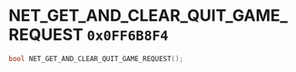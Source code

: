 # NET_GET_AND_CLEAR_QUIT_GAME_REQUEST `0x0FF6B8F4`

```cpp
bool NET_GET_AND_CLEAR_QUIT_GAME_REQUEST();
```